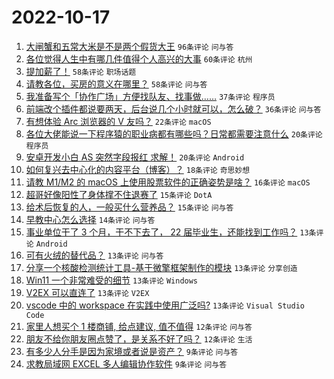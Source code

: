 # 2022-10-17

1. [大闸蟹和五常大米是不是两个假货大王](https://www.v2ex.com/t/887422) `96条评论` `问与答`
1. [各位觉得人生中有哪几件值得个人高兴的大事](https://www.v2ex.com/t/887450) `60条评论` `杭州`
1. [提加薪了！](https://www.v2ex.com/t/887408) `58条评论` `职场话题`
1. [请教各位，买房的意义在哪里？](https://www.v2ex.com/t/887519) `58条评论` `问与答`
1. [我准备写个「协作广场」方便找队友、找事做……](https://www.v2ex.com/t/887409) `37条评论` `程序员`
1. [前端改个插件都说要两天，后台说几个小时就可以，怎么破？](https://www.v2ex.com/t/887532) `36条评论` `问与答`
1. [有想体验 Arc 浏览器的 V 友吗？](https://www.v2ex.com/t/887513) `22条评论` `macOS`
1. [各位大佬能说一下程序猿的职业病都有哪些吗？日常都需要注意什么](https://www.v2ex.com/t/887533) `20条评论` `程序员`
1. [安卓开发小白 AS 突然字段报红 求解！](https://www.v2ex.com/t/887522) `20条评论` `Android`
1. [如何复兴去中心化的内容平台（博客）？](https://www.v2ex.com/t/887503) `18条评论` `奇思妙想`
1. [请教 M1/M2 的 macOS 上使用股票软件的正确姿势是啥？](https://www.v2ex.com/t/887536) `16条评论` `macOS`
1. [超哥好像阳性了身体撑不住退赛了](https://www.v2ex.com/t/887482) `15条评论` `DotA`
1. [给术后恢复的人，一般买什么营养品？](https://www.v2ex.com/t/887451) `15条评论` `问与答`
1. [早教中心怎么选择](https://www.v2ex.com/t/887473) `14条评论` `问与答`
1. [事业单位干了 3 个月，干不下去了， 22 届毕业生，还能找到工作吗？](https://www.v2ex.com/t/887535) `13条评论` `Android`
1. [可有火绒的替代品？](https://www.v2ex.com/t/887521) `13条评论` `问与答`
1. [分享一个核酸检测统计工具-基于微擎框架制作的模块](https://www.v2ex.com/t/887501) `13条评论` `分享创造`
1. [Win11 一个非常难受的细节](https://www.v2ex.com/t/887417) `13条评论` `Windows`
1. [V2EX 可以直连了](https://www.v2ex.com/t/887415) `13条评论` `V2EX`
1. [vscode 中的 workspace 在实践中使用广泛吗?](https://www.v2ex.com/t/887405) `13条评论` `Visual Studio Code`
1. [家里人想买个 1 楼商铺, 给点建议, 值不值得](https://www.v2ex.com/t/887520) `12条评论` `问与答`
1. [朋友不给你朋友圈点赞了，是关系不好了吗？](https://www.v2ex.com/t/887491) `12条评论` `生活`
1. [有多少人分手是因为家境或者说是资产？](https://www.v2ex.com/t/887531) `9条评论` `问与答`
1. [求教局域网 EXCEL 多人编辑协作软件](https://www.v2ex.com/t/887463) `9条评论` `问与答`

